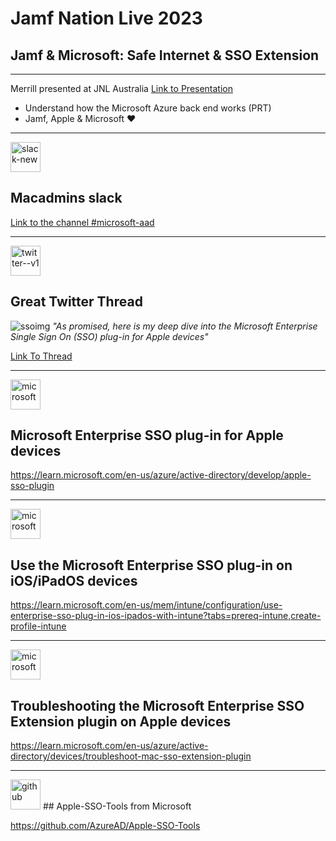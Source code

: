 # Jamf Nation Live 2023

## Jamf &amp; Microsoft: Safe Internet &amp; SSO Extension
---
Merrill presented at JNL Australia [Link to Presentation](https://github.com/merill/presentations/blob/main/2023-05-jamf/EnterpriseSSO-Jamf.pdf)
- Understand how the Microsoft Azure back end works (PRT)
- Jamf, Apple & Microsoft ❤️
---
<img width="48" height="48" src="https://img.icons8.com/color/48/slack-new.png" alt="slack-new"/>

## Macadmins slack
[Link to the channel #microsoft-aad](https://macadmins.slack.com/archives/C03PDM79GKG)

---
<img width="48" height="48" src="https://img.icons8.com/color/48/twitter--v1.png" alt="twitter--v1"/>

## Great Twitter Thread

![ssoimg](https://pbs.twimg.com/media/FwvBwd-acAQxsmE?format=jpg&name=4096x4096)
*"As promised, here is my deep dive into the Microsoft Enterprise Single Sign On (SSO) plug-in for Apple devices"*

[Link To Thread](https://twitter.com/i/web/status/1660636550659448838)

---
<img width="48" height="48" src="https://img.icons8.com/color/48/microsoft.png" alt="microsoft"/>

## Microsoft Enterprise SSO plug-in for Apple devices
https://learn.microsoft.com/en-us/azure/active-directory/develop/apple-sso-plugin

---
<img width="48" height="48" src="https://img.icons8.com/color/48/microsoft.png" alt="microsoft"/>

## Use the Microsoft Enterprise SSO plug-in on iOS/iPadOS devices

https://learn.microsoft.com/en-us/mem/intune/configuration/use-enterprise-sso-plug-in-ios-ipados-with-intune?tabs=prereq-intune,create-profile-intune

---
<img width="48" height="48" src="https://img.icons8.com/color/48/microsoft.png" alt="microsoft"/>

## Troubleshooting the Microsoft Enterprise SSO Extension plugin on Apple devices

https://learn.microsoft.com/en-us/azure/active-directory/devices/troubleshoot-mac-sso-extension-plugin

---
<img width="48" height="48" src="https://img.icons8.com/material-outlined/48/github.png" alt="github"/>
## Apple-SSO-Tools from Microsoft

https://github.com/AzureAD/Apple-SSO-Tools
